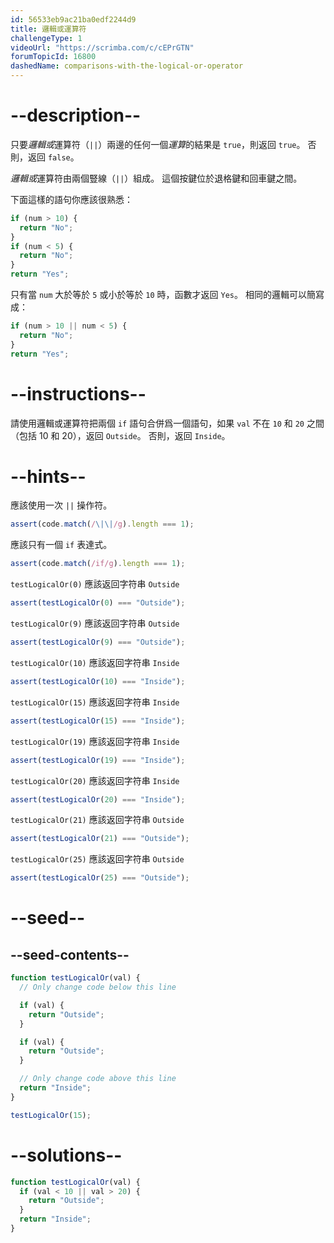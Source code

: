 ```yaml
---
id: 56533eb9ac21ba0edf2244d9
title: 邏輯或運算符
challengeType: 1
videoUrl: "https://scrimba.com/c/cEPrGTN"
forumTopicId: 16800
dashedName: comparisons-with-the-logical-or-operator
---
```


# --description--

只要<dfn>邏輯或</dfn>運算符（`||`）兩邊的任何一個<dfn>運算</dfn>的結果是 `true`，則返回 `true`。 否則，返回 `false`。

<dfn>邏輯或</dfn>運算符由兩個豎線（`||`）組成。 這個按鍵位於退格鍵和回車鍵之間。

下面這樣的語句你應該很熟悉：

```js
if (num > 10) {
  return "No";
}
if (num < 5) {
  return "No";
}
return "Yes";
```

只有當 `num` 大於等於 `5` 或小於等於 `10` 時，函數才返回 `Yes`。 相同的邏輯可以簡寫成：

```js
if (num > 10 || num < 5) {
  return "No";
}
return "Yes";
```

# --instructions--

請使用邏輯或運算符把兩個 `if` 語句合併爲一個語句，如果 `val` 不在 `10` 和 `20` 之間（包括 10 和 20），返回 `Outside`。 否則，返回 `Inside`。

# --hints--

應該使用一次 `||` 操作符。

```js
assert(code.match(/\|\|/g).length === 1);
```

應該只有一個 `if` 表達式。

```js
assert(code.match(/if/g).length === 1);
```

`testLogicalOr(0)` 應該返回字符串 `Outside`

```js
assert(testLogicalOr(0) === "Outside");
```

`testLogicalOr(9)` 應該返回字符串 `Outside`

```js
assert(testLogicalOr(9) === "Outside");
```

`testLogicalOr(10)` 應該返回字符串 `Inside`

```js
assert(testLogicalOr(10) === "Inside");
```

`testLogicalOr(15)` 應該返回字符串 `Inside`

```js
assert(testLogicalOr(15) === "Inside");
```

`testLogicalOr(19)` 應該返回字符串 `Inside`

```js
assert(testLogicalOr(19) === "Inside");
```

`testLogicalOr(20)` 應該返回字符串 `Inside`

```js
assert(testLogicalOr(20) === "Inside");
```

`testLogicalOr(21)` 應該返回字符串 `Outside`

```js
assert(testLogicalOr(21) === "Outside");
```

`testLogicalOr(25)` 應該返回字符串 `Outside`

```js
assert(testLogicalOr(25) === "Outside");
```

# --seed--

## --seed-contents--

```js
function testLogicalOr(val) {
  // Only change code below this line

  if (val) {
    return "Outside";
  }

  if (val) {
    return "Outside";
  }

  // Only change code above this line
  return "Inside";
}

testLogicalOr(15);
```

# --solutions--

```js
function testLogicalOr(val) {
  if (val < 10 || val > 20) {
    return "Outside";
  }
  return "Inside";
}
```
